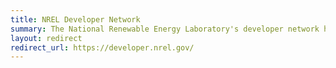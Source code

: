 ```yaml
---
title: NREL Developer Network
summary: The National Renewable Energy Laboratory's developer network helps developers access and use energy data via Web services, including renewable energy and alternative fuel data.
layout: redirect
redirect_url: https://developer.nrel.gov/
---
```

